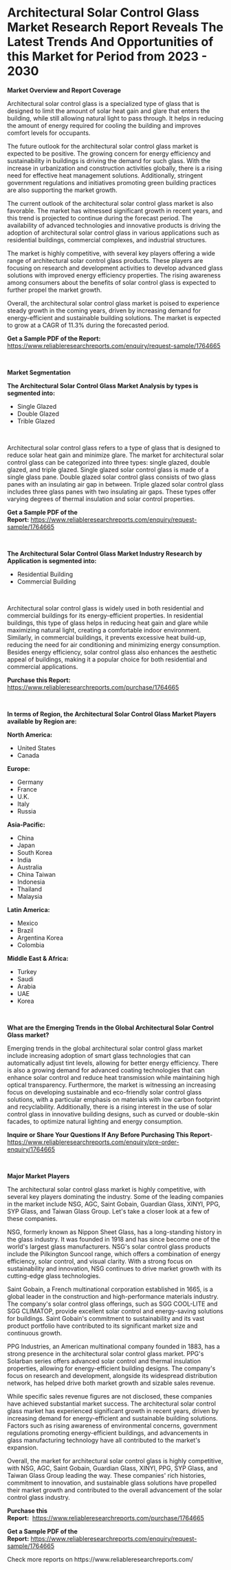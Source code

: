 <p><h1>Architectural Solar Control Glass Market Research Report Reveals The Latest Trends And Opportunities of this Market for Period from 2023 - 2030</h1></p><p><strong>Market Overview and Report Coverage</strong></p>
<p><p>Architectural solar control glass is a specialized type of glass that is designed to limit the amount of solar heat gain and glare that enters the building, while still allowing natural light to pass through. It helps in reducing the amount of energy required for cooling the building and improves comfort levels for occupants.</p><p>The future outlook for the architectural solar control glass market is expected to be positive. The growing concern for energy efficiency and sustainability in buildings is driving the demand for such glass. With the increase in urbanization and construction activities globally, there is a rising need for effective heat management solutions. Additionally, stringent government regulations and initiatives promoting green building practices are also supporting the market growth.</p><p>The current outlook of the architectural solar control glass market is also favorable. The market has witnessed significant growth in recent years, and this trend is projected to continue during the forecast period. The availability of advanced technologies and innovative products is driving the adoption of architectural solar control glass in various applications such as residential buildings, commercial complexes, and industrial structures.</p><p>The market is highly competitive, with several key players offering a wide range of architectural solar control glass products. These players are focusing on research and development activities to develop advanced glass solutions with improved energy efficiency properties. The rising awareness among consumers about the benefits of solar control glass is expected to further propel the market growth.</p><p>Overall, the architectural solar control glass market is poised to experience steady growth in the coming years, driven by increasing demand for energy-efficient and sustainable building solutions. The market is expected to grow at a CAGR of 11.3% during the forecasted period.</p></p>
<p><strong>Get a Sample PDF of the Report:</strong> <a href="https://www.reliableresearchreports.com/enquiry/request-sample/1764665">https://www.reliableresearchreports.com/enquiry/request-sample/1764665</a></p>
<p>&nbsp;</p>
<p><strong>Market Segmentation</strong></p>
<p><strong>The Architectural Solar Control Glass Market Analysis by types is segmented into:</strong></p>
<p><ul><li>Single Glazed</li><li>Double Glazed</li><li>Trible Glazed</li></ul></p>
<p>&nbsp;</p>
<p><p>Architectural solar control glass refers to a type of glass that is designed to reduce solar heat gain and minimize glare. The market for architectural solar control glass can be categorized into three types: single glazed, double glazed, and triple glazed. Single glazed solar control glass is made of a single glass pane. Double glazed solar control glass consists of two glass panes with an insulating air gap in between. Triple glazed solar control glass includes three glass panes with two insulating air gaps. These types offer varying degrees of thermal insulation and solar control properties.</p></p>
<p><strong>Get a Sample PDF of the Report:</strong>&nbsp;<a href="https://www.reliableresearchreports.com/enquiry/request-sample/1764665">https://www.reliableresearchreports.com/enquiry/request-sample/1764665</a></p>
<p>&nbsp;</p>
<p><strong>The Architectural Solar Control Glass Market Industry Research by Application is segmented into:</strong></p>
<p><ul><li>Residential Building</li><li>Commercial Building</li></ul></p>
<p>&nbsp;</p>
<p><p>Architectural solar control glass is widely used in both residential and commercial buildings for its energy-efficient properties. In residential buildings, this type of glass helps in reducing heat gain and glare while maximizing natural light, creating a comfortable indoor environment. Similarly, in commercial buildings, it prevents excessive heat build-up, reducing the need for air conditioning and minimizing energy consumption. Besides energy efficiency, solar control glass also enhances the aesthetic appeal of buildings, making it a popular choice for both residential and commercial applications.</p></p>
<p><strong>Purchase this Report:</strong>&nbsp; <a href="https://www.reliableresearchreports.com/purchase/1764665">https://www.reliableresearchreports.com/purchase/1764665</a></p>
<p>&nbsp;</p>
<p><strong>In terms of Region, the Architectural Solar Control Glass Market Players available by Region are:</strong></p>
<p>
    <p> <strong> North America: </strong>
        <ul>
            <li>United States</li>
            <li>Canada</li>
        </ul>
        </p> 
    <p> <strong> Europe: </strong>
        <ul>
            <li>Germany</li>
            <li>France</li>
            <li>U.K.</li>
            <li>Italy</li>
            <li>Russia</li>
        </ul>
        </p> 
    <p> <strong> Asia-Pacific: </strong>
        <ul>
            <li>China</li>
            <li>Japan</li>
            <li>South Korea</li>
            <li>India</li>
            <li>Australia</li>
            <li>China Taiwan</li>
            <li>Indonesia</li>
            <li>Thailand</li>
            <li>Malaysia</li>
        </ul>
        </p> 
    <p> <strong> Latin America: </strong>
        <ul>
            <li>Mexico</li>
            <li>Brazil</li>
            <li>Argentina Korea</li>
            <li>Colombia</li>
        </ul>
        </p> 
    <p> <strong> Middle East & Africa: </strong>
        <ul>
            <li>Turkey</li>
            <li>Saudi</li>
            <li>Arabia</li>
            <li>UAE</li>
            <li>Korea</li>
        </ul>
    </p>
    </p>
<p>&nbsp;</p>
<p><strong>What are the Emerging Trends in the Global Architectural Solar Control Glass market?</strong></p>
<p><p>Emerging trends in the global architectural solar control glass market include increasing adoption of smart glass technologies that can automatically adjust tint levels, allowing for better energy efficiency. There is also a growing demand for advanced coating technologies that can enhance solar control and reduce heat transmission while maintaining high optical transparency. Furthermore, the market is witnessing an increasing focus on developing sustainable and eco-friendly solar control glass solutions, with a particular emphasis on materials with low carbon footprint and recyclability. Additionally, there is a rising interest in the use of solar control glass in innovative building designs, such as curved or double-skin facades, to optimize natural lighting and energy consumption.</p></p>
<p><strong>Inquire or Share Your Questions If Any Before Purchasing This Report</strong>- <a href="https://www.reliableresearchreports.com/enquiry/pre-order-enquiry/1764665">https://www.reliableresearchreports.com/enquiry/pre-order-enquiry/1764665</a></p>
<p>&nbsp;</p>
<p><strong>Major Market Players</strong></p>
<p><p>The architectural solar control glass market is highly competitive, with several key players dominating the industry. Some of the leading companies in the market include NSG, AGC, Saint Gobain, Guardian Glass, XINYI, PPG, SYP Glass, and Taiwan Glass Group. Let's take a closer look at a few of these companies.</p><p>NSG, formerly known as Nippon Sheet Glass, has a long-standing history in the glass industry. It was founded in 1918 and has since become one of the world's largest glass manufacturers. NSG's solar control glass products include the Pilkington Suncool range, which offers a combination of energy efficiency, solar control, and visual clarity. With a strong focus on sustainability and innovation, NSG continues to drive market growth with its cutting-edge glass technologies.</p><p>Saint Gobain, a French multinational corporation established in 1665, is a global leader in the construction and high-performance materials industry. The company's solar control glass offerings, such as SGG COOL-LITE and SGG CLIMATOP, provide excellent solar control and energy-saving solutions for buildings. Saint Gobain's commitment to sustainability and its vast product portfolio have contributed to its significant market size and continuous growth.</p><p>PPG Industries, an American multinational company founded in 1883, has a strong presence in the architectural solar control glass market. PPG's Solarban series offers advanced solar control and thermal insulation properties, allowing for energy-efficient building designs. The company's focus on research and development, alongside its widespread distribution network, has helped drive both market growth and sizable sales revenue.</p><p>While specific sales revenue figures are not disclosed, these companies have achieved substantial market success. The architectural solar control glass market has experienced significant growth in recent years, driven by increasing demand for energy-efficient and sustainable building solutions. Factors such as rising awareness of environmental concerns, government regulations promoting energy-efficient buildings, and advancements in glass manufacturing technology have all contributed to the market's expansion.</p><p>Overall, the market for architectural solar control glass is highly competitive, with NSG, AGC, Saint Gobain, Guardian Glass, XINYI, PPG, SYP Glass, and Taiwan Glass Group leading the way. These companies' rich histories, commitment to innovation, and sustainable glass solutions have propelled their market growth and contributed to the overall advancement of the solar control glass industry.</p></p>
<p><strong>Purchase this Report:</strong>&nbsp;&nbsp;<a href="https://www.reliableresearchreports.com/purchase/1764665">https://www.reliableresearchreports.com/purchase/1764665</a></p>
<p></p>
<p><strong>Get a Sample PDF of the Report:</strong>&nbsp;<a href="https://www.reliableresearchreports.com/enquiry/request-sample/1764665">https://www.reliableresearchreports.com/enquiry/request-sample/1764665</a></p>
<p>Check more reports on https://www.reliableresearchreports.com/</p>
